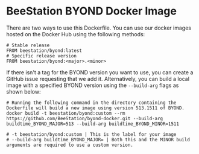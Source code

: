 # BeeStation BYOND Docker Image

There are two ways to use this Dockerfile. You can use our docker images hosted on the Docker Hub using the following methods:

```
# Stable release
FROM beestation/byond:latest
# Specific release version
FROM beestation/byond:<major>.<minor>
```

If there isn't a tag for the BYOND version you want to use, you can create a GitHub issue requesting that we add it. Alternatively, you can build a local image with a specified BYOND version using the `--build-arg` flags as shown below:

```
# Running the following command in the directory containing the Dockerfile will build a new image using version 513.1511 of BYOND.
docker build -t beestation/byond:custom --rm https://github.com/BeeStation/byond-docker.git --build-arg buildtime_BYOND_MAJOR=513 --build-arg buildtime_BYOND_MINOR=1511

# -t beestation/byond:custom | This is the label for your image
# --build-arg buildtime_BYOND_MAJOR= | Both this and the MINOR build arguments are required to use a custom version.
```

